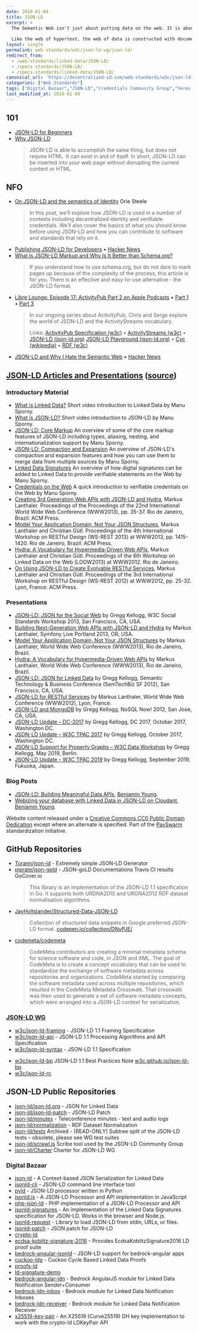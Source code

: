 ```yaml
---
date: 2020-01-04
title: JSON-LD
excerpt: >
  The Semantic Web isn't just about putting data on the web. It is about making links, so that a person or machine can explore the web of data.  With linked data, when you have some of it, you can find other, related, data.
   
  Like the web of hypertext, the web of data is constructed with documents on the web. However,  unlike the web of hypertext,  where links are relationships anchors in hypertext documents written in HTML, for data they links  between arbitrary things described by RDF,.  The URIs identify any kind of object or  concept.
layout: single
permalink: web-standards/w3c/json-ld-wg/json-ld/
redirect_from: 
  - /web-standards/linked-data/JSON-LD/
  - /specs-standards/JSON-LD/
  - /specs-standards/linked-data/JSON-LD/
canonical_url: 'https://decentralized-id.com/web-standards/w3c/json-ld-wg/json-ld/'
categories: ["Web Standards"]
tags: ["Digital Bazaar","JSON-LD","Credentials Community Group","Veres One", "Linked Data"]
last_modified_at: 2020-01-09
---
```


## 101

* [JSON-LD for Beginners](https://moz.com/blog/json-ld-for-beginners)
* [Why JSON-LD](https://jsonld.com/why-json-ld/)
  > JSON-LD is able to accomplish the same thing, but does not require HTML. It can exist in and of itself. In short, JSON-LD can be inserted into your web page without disrupting the current content or HTML.

## NFO

* [On JSON-LD and the semantics of Identity](https://medium.com/transmute-techtalk/on-json-ld-and-the-semantics-of-identity-42d051d3ce14) Orie Steele
  > In this post, we’ll explore how JSON-LD is used in a number of contexts including decentralized identity and verifiable credentials. We’ll also cover the basics of what you should know before using JSON-LD and how you can contribute to software and standards that rely on it.
* [Publishing JSON-LD for Developers](https://datalanguage.com/news/publishing-json-ld-for-developers) • [Hacker News](https://news.ycombinator.com/item?id=17021939)
* [What Is JSON-LD Markup and Why Is It Better than Schema.org?](https://sitechecker.pro/json-ld-markup/)
  > If you understand how to use schema.org, but do not dare to mark pages up because of the complexity of the process, this article is for you. There is an effective and easy-to-use alternative - the JSON-LD format.
* [‎Libre Lounge: Episode 17: ActivityPub Part 2 on Apple Podcasts](https://librelounge.org/episodes/episode-17-activitypub-part-2.html) • [Part 1](https://librelounge.org/episodes/episode-12-activitypub-part-1.html) • [Part 3](https://librelounge.org/episodes/episode-20-activitypub-part-3.html)
  > In our ongoing series about ActivityPub, Chris and Serge explore the world of JSON-LD and the ActivityStreams vocabulary.
  > 
  > Links: [ActivityPub Specification (w3c)](https://www.w3.org/TR/activitypub/) • [ActivityStreams (w3c)](https://www.w3.org/TR/activitystreams-core/) • [JSON-LD (json-ld.org)](https://json-ld.org/) [JSON-LD Playground (json-ld.org)](https://json-ld.org/playground/) • [Cyc (wikipedia)](https://en.wikipedia.org/wiki/Cyc) • [RDF (w3c)](https://www.w3.org/RDF/)
* [JSON-LD and Why I Hate the Semantic Web](http://manu.sporny.org/2014/json-ld-origins-2/) • [Hacker News](https://news.ycombinator.com/item?id=14474222)


## [JSON-LD Articles and Presentations](https://json-ld.org/learn.html) ([source](https://github.com/json-ld/json-ld.org))

### Introductory Material

- [What is Linked Data?](http://www.youtube.com/watch?v=4x_xzT5eF5Q) Short video introduction to Linked Data by Manu Sporny.
- [What is JSON-LD?](http://www.youtube.com/watch?v=vioCbTo3C-4) Short video introduction to JSON-LD by Manu Sporny.
- [JSON-LD: Core Markup](https://www.youtube.com/watch?v=UmvWk_TQ30A) An overview of some of the core markup features of JSON-LD including types, aliasing, nesting, and internationalization support by Manu Sporny.
- [JSON-LD: Compaction and Expansion](https://www.youtube.com/watch?v=Tm3fD89dqRE) An overview of JSON-LD's compaction and expansion features and how you can use them to merge data from multiple sources by Manu Sporny.
- [Linked Data Signatures](https://www.youtube.com/watch?v=QdUZaYeQblY) An overview of how digital signatures can be added to Linked Data to provide verifiable statements on the Web by Manu Sporny.
- [Credentials on the Web](https://www.youtube.com/watch?v=eWtOg3vSzxI) A quick introduction to verifiable credentials on the Web by Manu Sporny.
- [Creating 3rd Generation Web APIs with JSON-LD and Hydra](http://m.lanthi.com/www2013-paper), Markus Lanthaler. Proceedings of the Proceedings of the 22nd International World Wide Web Conference (WWW2013), pp. 35-37. Rio de Janeiro, Brazil: ACM Press.
- [Model Your Application Domain, Not Your JSON Structures](http://m.lanthi.com/wsrest2013-paper), Markus Lanthaler and Christian Gütl. Proceedings of the 4th International Workshop on RESTful Design (WS-REST 2013) at WWW2013, pp. 1415-1420. Rio de Janeiro, Brazil: ACM Press.
- [Hydra: A Vocabulary for Hypermedia-Driven Web APIs](http://m.lanthi.com/ldow2013-paper), Markus Lanthaler and Christian Gütl. Proceedings of the 6th Workshop on Linked Data on the Web (LDOW2013) at WWW2012. Rio de Janeiro.
- [On Using JSON-LD to Create Evolvable RESTful Services](http://m.lanthi.com/jsonld4rest-paper), Markus Lanthaler and Christian Gütl. Proceedings of the 3rd International Workshop on RESTful Design (WS-REST 2012) at WWW2012, pp. 25-32. Lyon, France: ACM Press.

### Presentations

- [JSON-LD: JSON for the Social Web](http://www.slideshare.net/gkellogg1/jsonld-json-for-the-social-web) by Gregg Kellogg, W3C Social Standards Workshop 2013, San Francisco, CA, USA.
- [Building Next-Generation Web APIs with JSON-LD and Hydra](http://slidesha.re/sl-portland2013) by Markus Lanthaler, Symfony Live Portland 2013, OR, USA.
- [Model Your Application Domain, Not Your JSON Structures](http://slidesha.re/wsrest2013-preso) by Markus Lanthaler, World Wide Web Conference (WWW2013), Rio de Janeiro, Brazil.
- [Hydra: A Vocabulary for Hypermedia-Driven Web APIs](http://slidesha.re/ldow2013-preso) by Markus Lanthaler, World Wide Web Conference (WWW2013), Rio de Janeiro, Brazil.
- [JSON-LD: JSON for Linked Data](http://www.slideshare.net/gkellogg1/json-for-linked-data) by Gregg Kellogg, Semantic Technology & Business Conference (SemTechBiz SF 2012), San Francisco, CA, USA.
- [JSON-LD for RESTful Services](http://slidesha.re/jsonld4rest) by Markus Lanthaler, World Wide Web Conference (WWW2012), Lyon, France.
- [JSON-LD and MongoDB](http://www.slideshare.net/gkellogg1/jsonld-and-mongodb) by Gregg Kellogg, NoSQL Now! 2012, San Jose, CA, USA.
- [JSON-LD Update – DC-2017](http://www.greggkellogg.net/presentations/JSON-LD-Update-DC-2017/) by Gregg Kellogg, DC 2017, October 2017, Washington DC.
- [JSON-LD Update – W3C TPAC 2017](https://json-ld.org/presentations/JSON-LD-Update-TPAC-2017/) by Gregg Kellogg, October 2017, Washington DC.
- [JSON-LD Support for Property Graphs – W3C Data Workshop](https://json-ld.org/presentations/JSON-LD-Support-for-Property-Graphs/) by Gregg Kellogg, May 2019, Berlin.
- [JSON-LD Update – W3C TPAC 2019](https://json-ld.org/presentations/JSON-LD-Update-TPAC-2019/) by Gregg Kellogg, September 2019, Fukuoka, Japan.

### Blog Posts

- [JSON-LD: Building Meaningful Data APIs](http://blog.codeship.com/json-ld-building-meaningful-data-apis/), [Benjamin Young](http://bigbluehat.com/).
- [Webizing your database with Linked Data in JSON-LD on Cloudant](https://cloudant.com/blog/webizing-your-database-with-linked-data-in-json-ld/), [Benjamin Young](http://bigbluehat.com/).

Website content released under a [Creative Commons CC0 Public Domain Dedication](http://creativecommons.org/about/cc0) except where an alternate is specified. Part of the [PaySwarm](http://payswarm.com/) standardization initiative.

## GitHub Repositories

* [Torann/json-ld](https://github.com/Torann/json-ld) - Extremely simple JSON-LD Generator
* [piprate/json-gold](https://github.com/piprate/json-gold) - JSON-goLD Documentations Travis CI results GoCover.io
  > This library is an implementation of the JSON-LD 1.1 specification in Go. It supports both URDNA2015 and URGNA2012 RDF dataset normalisation algorithms.
* [JayHoltslander/Structured-Data-JSON-LD](https://github.com/JayHoltslander/Structured-Data-JSON-LD)
  > Collection of structured data snippets in Google preferred JSON-LD format. [codepen.io/collection/DNvPJE/](https://codepen.io/collection/DNvPJE/)
* [codemeta/codemeta](https://github.com/codemeta/codemeta)
  > CodeMeta contributors are creating a minimal metadata schema for science software and code, in JSON and XML. The goal of CodeMeta is to create a concept vocabulary that can be used to standardize the exchange of software metadata across repositories and organizations. CodeMeta started by comparing the software metadata used across multiple repositories, which resulted in the CodeMeta Metadata Crosswalk. That crosswalk was then used to generate a set of software metadata concepts, which were arranged into a JSON-LD context for serialization.

### [JSON-LD WG](https://www.w3.org/2018/json-ld-wg/)
- [w3c/json-ld-framing](https://github.com/w3c/json-ld-framing) - JSON-LD 1.1 Framing Specification
- [w3c/json-ld-api](https://github.com/w3c/json-ld-api) - JSON-LD 1.1 Processing Algorithms and API Specification
- [w3c/json-ld-syntax](https://github.com/w3c/json-ld-syntax) - JSON-LD 1.1 Specification
* [w3c/json-ld-bp](https://github.com/w3c/json-ld-bp) JSON-LD 1.1 Best Practices Note [w3c.github.io/json-ld-bp](https://w3c.github.io/json-ld-bp/)
* [w3c/json-ld-rc](https://github.com/w3c/json-ld-rc)

## JSON-LD Public Repositories 
* [json-ld/json-ld.org](https://github.com/json-ld/json-ld.org) - JSON for Linked Data
* [json-ld/json-ld-patch](https://github.com/json-ld/json-ld-patch) - JSON-LD Patch
* [json-ld/minutes](https://github.com/json-ld/minutes) - Teleconference minutes - text and audio logs
* [json-ld/normalization](https://github.com/json-ld/normalization) - RDF Dataset Normalization
* [json-ld/tests](https://github.com/json-ld/tests) Archived - [READ-ONLY] Subtree split of the JSON-LD tests – obsolete, please see WG test suites
* [json-ld/scrawl.js](https://github.com/json-ld/scrawl.js)
Scribe tool used by the JSON-LD Community Group
* [json-ld/Charter](https://github.com/json-ld/Charter)
Charter for JSON-LD WG

### Digital Bazaar
- [json-ld](https://github.com/digitalbazaar/json-ld) - A Context-based JSON Serialization for Linked Data
- [jsonld-cli](https://github.com/digitalbazaar/jsonld-cli) - JSON-LD command line interface tool
- [pyld](https://github.com/digitalbazaar/pyld) - JSON-LD processor written in Python
- [jsonld.js](https://github.com/digitalbazaar/jsonld.js) - A JSON-LD Processor and API implementation in JavaScript
- [php-json-ld](https://github.com/digitalbazaar/php-json-ld) - PHP implementation of a JSON-LD Processor and API
- [jsonld-signatures](https://github.com/digitalbazaar/jsonld-signatures) - An implementation of the Linked Data Signatures specification for JSON-LD. Works in the browser and Node.js.
- [jsonld-request](https://github.com/digitalbazaar/jsonld-request) - LIbrary to load JSON-LD from stdin, URLs, or files.
- [jsonld-patch](https://github.com/digitalbazaar/jsonld-patch) - JSON patch for JSON-LD
- [crypto-ld](https://github.com/digitalbazaar/crypto-ld)
- [ecdsa-koblitz-signature-2016](https://github.com/digitalbazaar/ecdsa-koblitz-signature-2016) - Provides EcdsaKoblitzSignature2016 LD proof suite
- [bedrock-angular-jsonld](https://github.com/digitalbazaar/bedrock-angular-jsonld) - JSON-LD support for bedrock-angular apps
- [cuckoo-ldp](https://github.com/digitalbazaar/cuckoo-ldp) - Cuckoo Cycle Based Linked Data Proofs
- [proofs-ld](https://github.com/digitalbazaar/proofs-ld)
- [ld-signature-demo](https://github.com/digitalbazaar/ld-signature-demo)
- [bedrock-angular-ldn](https://github.com/digitalbazaar/bedrock-angular-ldn) - Bedrock AngularJS module for Linked Data Notification Sender+Consumer
- [bedrock-ldn-inbox](https://github.com/digitalbazaar/bedrock-ldn-inbox) - Bedrock module for Linked Data Notification Inboxes
- [bedrock-ldn-receiver](https://github.com/digitalbazaar/bedrock-ldn-receiver) - Bedrock module for Linked Data Notification Receiver
- [x25519-key-pair](https://github.com/digitalbazaar/x25519-key-pair) - An X25519 (Curve25519) DH key implementation to work with the crypto-ld LDKeyPair API


